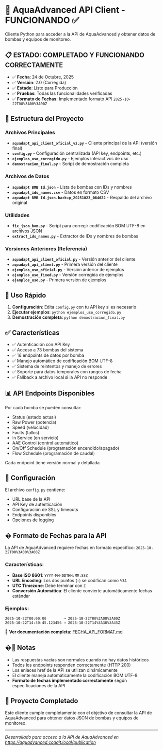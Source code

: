 # 🚀 AquaAdvanced API Client - FUNCIONANDO ✅

Cliente Python para acceder a la API de AquaAdvanced y obtener datos de bombas y equipos de monitoreo.

## 📋 **ESTADO: COMPLETADO Y FUNCIONANDO CORRECTAMENTE**

- ✅ **Fecha**: 24 de Octubre, 2025
- ✅ **Versión**: 2.0 (Corregida)
- ✅ **Estado**: Listo para Producción
- ✅ **Pruebas**: Todas las funcionalidades verificadas
- ✅ **Formato de Fechas**: Implementado formato API `2025-10-22T00%3A00%3A00Z`

## 📁 Estructura del Proyecto

### Archivos Principales

- **`aquadapt_api_client_oficial_v2.py`** - Cliente principal de la API (versión final)
- **`config.py`** - Configuración centralizada (API key, endpoints, etc.)
- **`ejemplos_uso_corregido.py`** - Ejemplos interactivos de uso
- **`demostracion_final.py`** - Script de demostración completa

### Archivos de Datos

- **`aquadapt BMB Id.json`** - Lista de bombas con IDs y nombres
- **`aquadapt_ids_names.csv`** - Datos en formato CSV
- **`aquadapt BMB Id.json.backup_20251023_084622`** - Respaldo del archivo original

### Utilidades

- **`fix_json_bom.py`** - Script para corregir codificación BOM UTF-8 en archivos JSON
- **`extract_ids_names.py`** - Extractor de IDs y nombres de bombas

### Versiones Anteriores (Referencia)

- **`aquadapt_api_client_oficial.py`** - Versión anterior del cliente
- **`aquadapt_api_client.py`** - Primera versión del cliente
- **`ejemplos_uso_oficial.py`** - Versión anterior de ejemplos
- **`ejemplos_uso_fixed.py`** - Versión corregida de ejemplos
- **`ejemplos_uso.py`** - Primera versión de ejemplos

## 🚀 Uso Rápido

1. **Configuración**: Edita `config.py` con tu API key si es necesario
2. **Ejecutar ejemplos**: `python ejemplos_uso_corregido.py`
3. **Demostración completa**: `python demostracion_final.py`

## ✅ Características

- ✅ Autenticación con API Key
- ✅ Acceso a 73 bombas del sistema
- ✅ 16 endpoints de datos por bomba
- ✅ Manejo automático de codificación BOM UTF-8
- ✅ Sistema de reintentos y manejo de errores
- ✅ Soporte para datos temporales con rangos de fecha
- ✅ Fallback a archivo local si la API no responde

## 📊 API Endpoints Disponibles

Por cada bomba se pueden consultar:

- Status (estado actual)
- Raw Power (potencia)
- Speed (velocidad)
- Faults (fallos)
- In Service (en servicio)
- AAE Control (control automático)
- On/Off Schedule (programación encendido/apagado)
- Flow Schedule (programación de caudal)

Cada endpoint tiene versión normal y detallada.

## 🔧 Configuración

El archivo `config.py` contiene:

- URL base de la API
- API Key de autenticación
- Configuración de SSL y timeouts
- Endpoints disponibles
- Opciones de logging

## � Formato de Fechas para la API

La API de AquaAdvanced requiere fechas en formato específico: `2025-10-22T00%3A00%3A00Z`

### Características:

- **Base ISO 8601**: `YYYY-MM-DDTHH:MM:SSZ`
- **URL Encoding**: Los dos puntos (`:`) se codifican como `%3A`
- **UTC Timezone**: Debe terminar con `Z`
- **Conversión Automática**: El cliente convierte automáticamente fechas estándar

### Ejemplos:

```
2025-10-22T00:00:00        → 2025-10-22T00%3A00%3A00Z
2025-10-22T14:30:45.123456 → 2025-10-22T14%3A30%3A45Z
```

📖 **Ver documentación completa**: [FECHA_API_FORMAT.md](FECHA_API_FORMAT.md)

## �📝 Notas

- Las respuestas vacías son normales cuando no hay datos históricos
- Todos los endpoints responden correctamente (HTTP 200)
- Los enlaces href de la API se utilizan dinámicamente
- El cliente maneja automáticamente la codificación BOM UTF-8
- **Formato de fechas implementado correctamente** según especificaciones de la API

## 🎯 Proyecto Completado

Este cliente cumple completamente con el objetivo de consultar la API de AquaAdvanced para obtener datos JSON de bombas y equipos de monitoreo.

---

_Desarrollado para acceso a la API de AquaAdvanced en https://aquadvanced.ccaait.local/publication_

